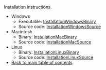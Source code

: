 Installation instructions.

  * Windows
    * Executable:  [InstallationWindowsBinary](InstallationWindowsBinary)
    * Source code:  [InstallationWindowsSource](InstallationWindowsSource)
  * Macintosh
    * Binary:  [InstallationMacBinary](InstallationMacBinary)
    * Source code:  [InstallationMacSource](InstallationMacSource)
  * Linux
    * Binary:  [InstallationLinuxBinary](InstallationLinuxBinary)
    * Source code:  [InstallationLinuxSource](InstallationLinuxSource)
  * [Back to main table of contents](Home)
  